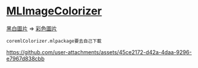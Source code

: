 # [MLImageColorizer](https://www.onswiftwings.com/posts/image-colorization-coreml/)
[黑白圖片](https://github.com/sgl0v/ImageColorizer) => [彩色圖片](https://github.com/Vadbeg/colorization-coreml)

```
coremlColorizer.mlpackage要去自己下載
```

https://github.com/user-attachments/assets/45ce2172-d42a-4daa-9296-e7967d838cbb
